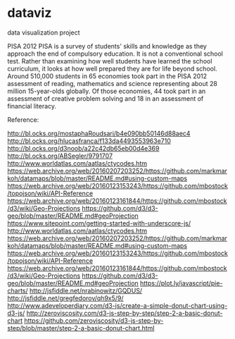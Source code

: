# dataviz
data visualization project

PISA 2012
PISA is a survey of students' skills and knowledge as they approach the end of compulsory education. It is not a conventional school test. Rather than examining how well students have learned the school curriculum, it looks at how well prepared they are for life beyond school.
Around 510,000 students in 65 economies took part in the PISA 2012 assessment of reading, mathematics and science representing about 28 million 15-year-olds globally. Of those economies, 44 took part in an assessment of creative problem solving and 18 in an assessment of financial literacy.


Reference:

http://bl.ocks.org/mostaphaRoudsari/b4e090bb50146d88aec4
http://bl.ocks.org/hlucasfranca/f133da4493553963e710
http://bl.ocks.org/d3noob/a22c42db65eb00d4e369
http://bl.ocks.org/ABSegler/9791707
http://www.worldatlas.com/aatlas/ctycodes.htm
https://web.archive.org/web/20160207203252/https://github.com/markmarkoh/datamaps/blob/master/README.md#using-custom-maps
https://web.archive.org/web/20160123153243/https://github.com/mbostock/topojson/wiki/API-Reference
https://web.archive.org/web/20160123161844/https://github.com/mbostock/d3/wiki/Geo-Projections
https://github.com/d3/d3-geo/blob/master/README.md#geoProjection
https://www.sitepoint.com/getting-started-with-underscore-js/
http://www.worldatlas.com/aatlas/ctycodes.htm
https://web.archive.org/web/20160207203252/https://github.com/markmarkoh/datamaps/blob/master/README.md#using-custom-maps
https://web.archive.org/web/20160123153243/https://github.com/mbostock/topojson/wiki/API-Reference
https://web.archive.org/web/20160123161844/https://github.com/mbostock/d3/wiki/Geo-Projections
https://github.com/d3/d3-geo/blob/master/README.md#geoProjection
https://plot.ly/javascript/pie-charts/
http://jsfiddle.net/nrabinowitz/GQDUS/
http://jsfiddle.net/gregfedorov/qh9x5/9/
http://www.adeveloperdiary.com/d3-js/create-a-simple-donut-chart-using-d3-js/
http://zeroviscosity.com/d3-js-step-by-step/step-2-a-basic-donut-chart
https://github.com/zeroviscosity/d3-js-step-by-step/blob/master/step-2-a-basic-donut-chart.html
